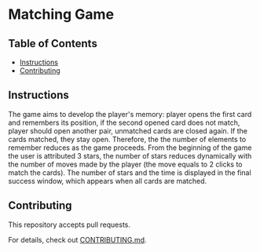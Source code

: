# Matching Game

## Table of Contents

* [Instructions](#instructions)
* [Contributing](#contributing)

## Instructions

The game aims to develop the player's memory: player opens the first card and remembers its position, if the second opened card does not match, player should open another pair, unmatched cards are closed again. If the cards matched, they stay open. Therefore, the the number of elements to remember reduces as the game proceeds. From the beginning of the game the user is attributed 3 stars, the number of stars reduces dynamically with the number of moves made by the player (the move equals to 2 clicks to match the cards). The number of stars and the time is displayed in the final success window, which appears when all cards are matched.

## Contributing

This repository accepts pull requests.

For details, check out [CONTRIBUTING.md](CONTRIBUTING.md).
